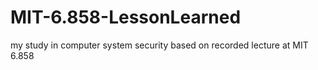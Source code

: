 # MIT-6.858-LessonLearned
my study in computer system security based on recorded lecture at MIT 6.858
